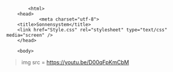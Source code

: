 			<html>
        <head>
                <meta charset="utf-8"> 
		<title>Sonnensystem</title>
		<link href="Style.css" rel="stylesheet" type="text/css" media="screen" />
        </head>

        <body>
  

              
  >img src = https://youtu.be/D00qFpKmCbM  
       

              
		
		


</body>

</html>  
